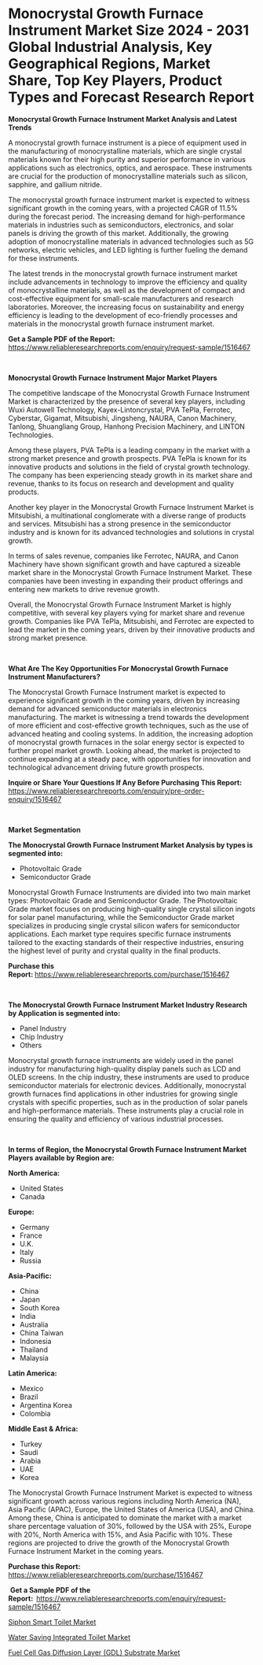 <p><h1>Monocrystal Growth Furnace Instrument Market Size 2024 - 2031 Global Industrial Analysis, Key Geographical Regions, Market Share, Top Key Players, Product Types and Forecast Research Report</h1></p><p><strong>Monocrystal Growth Furnace Instrument Market Analysis and Latest Trends</strong></p>
<p><p>A monocrystal growth furnace instrument is a piece of equipment used in the manufacturing of monocrystalline materials, which are single crystal materials known for their high purity and superior performance in various applications such as electronics, optics, and aerospace. These instruments are crucial for the production of monocrystalline materials such as silicon, sapphire, and gallium nitride.</p><p>The monocrystal growth furnace instrument market is expected to witness significant growth in the coming years, with a projected CAGR of 11.5% during the forecast period. The increasing demand for high-performance materials in industries such as semiconductors, electronics, and solar panels is driving the growth of this market. Additionally, the growing adoption of monocrystalline materials in advanced technologies such as 5G networks, electric vehicles, and LED lighting is further fueling the demand for these instruments.</p><p>The latest trends in the monocrystal growth furnace instrument market include advancements in technology to improve the efficiency and quality of monocrystalline materials, as well as the development of compact and cost-effective equipment for small-scale manufacturers and research laboratories. Moreover, the increasing focus on sustainability and energy efficiency is leading to the development of eco-friendly processes and materials in the monocrystal growth furnace instrument market.</p></p>
<p><strong>Get a Sample PDF of the Report:&nbsp;</strong> <a href="https://www.reliableresearchreports.com/enquiry/request-sample/1516467">https://www.reliableresearchreports.com/enquiry/request-sample/1516467</a></p>
<p>&nbsp;</p>
<p><strong>Monocrystal Growth Furnace Instrument Major Market Players</strong></p>
<p><p>The competitive landscape of the Monocrystal Growth Furnace Instrument Market is characterized by the presence of several key players, including Wuxi Autowell Technology, Kayex-Lintoncrystal, PVA TePla, Ferrotec, Cyberstar, Gigamat, Mitsubishi, Jingsheng, NAURA, Canon Machinery, Tanlong, Shuangliang Group, Hanhong Precision Machinery, and LINTON Technologies.</p><p>Among these players, PVA TePla is a leading company in the market with a strong market presence and growth prospects. PVA TePla is known for its innovative products and solutions in the field of crystal growth technology. The company has been experiencing steady growth in its market share and revenue, thanks to its focus on research and development and quality products.</p><p>Another key player in the Monocrystal Growth Furnace Instrument Market is Mitsubishi, a multinational conglomerate with a diverse range of products and services. Mitsubishi has a strong presence in the semiconductor industry and is known for its advanced technologies and solutions in crystal growth.</p><p>In terms of sales revenue, companies like Ferrotec, NAURA, and Canon Machinery have shown significant growth and have captured a sizeable market share in the Monocrystal Growth Furnace Instrument Market. These companies have been investing in expanding their product offerings and entering new markets to drive revenue growth.</p><p>Overall, the Monocrystal Growth Furnace Instrument Market is highly competitive, with several key players vying for market share and revenue growth. Companies like PVA TePla, Mitsubishi, and Ferrotec are expected to lead the market in the coming years, driven by their innovative products and strong market presence.</p></p>
<p>&nbsp;</p>
<p><strong>What Are The Key Opportunities For Monocrystal Growth Furnace Instrument Manufacturers?</strong></p>
<p><p>The Monocrystal Growth Furnace Instrument market is expected to experience significant growth in the coming years, driven by increasing demand for advanced semiconductor materials in electronics manufacturing. The market is witnessing a trend towards the development of more efficient and cost-effective growth techniques, such as the use of advanced heating and cooling systems. In addition, the increasing adoption of monocrystal growth furnaces in the solar energy sector is expected to further propel market growth. Looking ahead, the market is projected to continue expanding at a steady pace, with opportunities for innovation and technological advancement driving future growth prospects.</p></p>
<p><strong>Inquire or Share Your Questions If Any Before Purchasing This Report:</strong> <a href="https://www.reliableresearchreports.com/enquiry/pre-order-enquiry/1516467">https://www.reliableresearchreports.com/enquiry/pre-order-enquiry/1516467</a></p>
<p>&nbsp;</p>
<p><strong>Market Segmentation</strong></p>
<p><strong>The Monocrystal Growth Furnace Instrument Market Analysis by types is segmented into:</strong></p>
<p><ul><li>Photovoltaic Grade</li><li>Semiconductor Grade</li></ul></p>
<p><p>Monocrystal Growth Furnace Instruments are divided into two main market types: Photovoltaic Grade and Semiconductor Grade. The Photovoltaic Grade market focuses on producing high-quality single crystal silicon ingots for solar panel manufacturing, while the Semiconductor Grade market specializes in producing single crystal silicon wafers for semiconductor applications. Each market type requires specific furnace instruments tailored to the exacting standards of their respective industries, ensuring the highest level of purity and crystal quality in the final products.</p></p>
<p><strong>Purchase this Report:&nbsp;</strong><a href="https://www.reliableresearchreports.com/purchase/1516467">https://www.reliableresearchreports.com/purchase/1516467</a></p>
<p>&nbsp;</p>
<p><strong>The Monocrystal Growth Furnace Instrument Market Industry Research by Application is segmented into:</strong></p>
<p><ul><li>Panel Industry</li><li>Chip Industry</li><li>Others</li></ul></p>
<p><p>Monocrystal growth furnace instruments are widely used in the panel industry for manufacturing high-quality display panels such as LCD and OLED screens. In the chip industry, these instruments are used to produce semiconductor materials for electronic devices. Additionally, monocrystal growth furnaces find applications in other industries for growing single crystals with specific properties, such as in the production of solar panels and high-performance materials. These instruments play a crucial role in ensuring the quality and efficiency of various industrial processes.</p></p>
<p>&nbsp;</p>
<p><strong>In terms of Region, the Monocrystal Growth Furnace Instrument Market Players available by Region are:</strong></p>
<p>
    <p> <strong> North America: </strong>
        <ul>
            <li>United States</li>
            <li>Canada</li>
        </ul>
        </p> 
    <p> <strong> Europe: </strong>
        <ul>
            <li>Germany</li>
            <li>France</li>
            <li>U.K.</li>
            <li>Italy</li>
            <li>Russia</li>
        </ul>
        </p> 
    <p> <strong> Asia-Pacific: </strong>
        <ul>
            <li>China</li>
            <li>Japan</li>
            <li>South Korea</li>
            <li>India</li>
            <li>Australia</li>
            <li>China Taiwan</li>
            <li>Indonesia</li>
            <li>Thailand</li>
            <li>Malaysia</li>
        </ul>
        </p> 
    <p> <strong> Latin America: </strong>
        <ul>
            <li>Mexico</li>
            <li>Brazil</li>
            <li>Argentina Korea</li>
            <li>Colombia</li>
        </ul>
        </p> 
    <p> <strong> Middle East & Africa: </strong>
        <ul>
            <li>Turkey</li>
            <li>Saudi</li>
            <li>Arabia</li>
            <li>UAE</li>
            <li>Korea</li>
        </ul>
    </p>
    </p>
<p><p>The Monocrystal Growth Furnace Instrument Market is expected to witness significant growth across various regions including North America (NA), Asia Pacific (APAC), Europe, the United States of America (USA), and China. Among these, China is anticipated to dominate the market with a market share percentage valuation of 30%, followed by the USA with 25%, Europe with 20%, North America with 15%, and Asia Pacific with 10%. These regions are projected to drive the growth of the Monocrystal Growth Furnace Instrument Market in the coming years.</p></p>
<p><strong>Purchase this Report: </strong><a href="https://www.reliableresearchreports.com/purchase/1516467">https://www.reliableresearchreports.com/purchase/1516467</a></p>
<p>&nbsp;<strong>Get a Sample PDF of the Report:&nbsp;&nbsp;</strong><a href="https://www.reliableresearchreports.com/enquiry/request-sample/1516467">https://www.reliableresearchreports.com/enquiry/request-sample/1516467</a></p>
<p><strong></strong></p>
<p><p><a href="https://view.publitas.com/reportprime-1/global-siphon-smart-toilet-market-size-and-market-trends-insights-and-projections-from-2024-to-2031/">Siphon Smart Toilet Market</a></p><p><a href="https://view.publitas.com/reportprime-1/water-saving-integrated-toilet-market-centers-on-aspects-such-as-market-growth-market-share-market-opportunity-and-projected-forecasts-spanning-from-2024-to-2031/">Water Saving Integrated Toilet Market</a></p><p><a href="https://view.publitas.com/reportprime-1/fuel-cell-gas-diffusion-layer-gdl-substrate-market-a-comprehensive-report-of-its-market-share-growth-trends-2024-2031/">Fuel Cell Gas Diffusion Layer (GDL) Substrate Market</a></p></p>